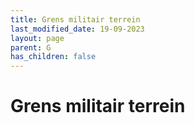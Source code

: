 ```yaml
---
title: Grens militair terrein
last_modified_date: 19-09-2023
layout: page
parent: G
has_children: false
---
```


Grens militair terrein
======================

